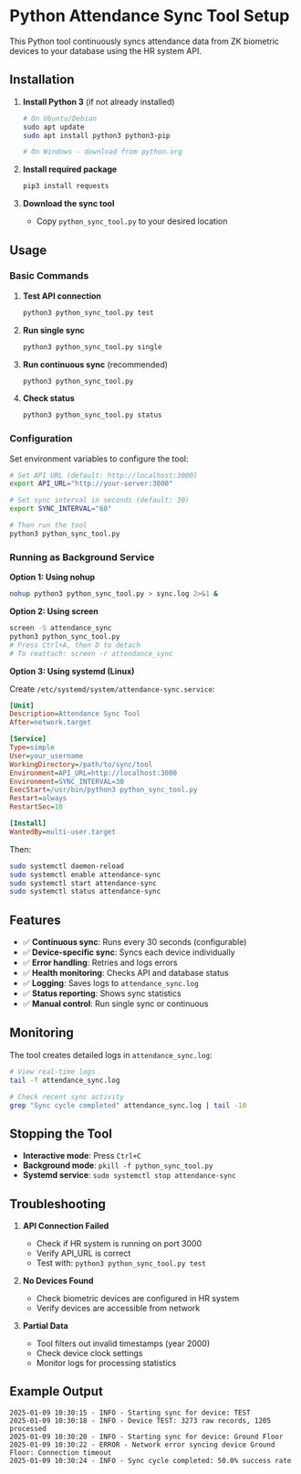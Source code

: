 # Python Attendance Sync Tool Setup

This Python tool continuously syncs attendance data from ZK biometric devices to your database using the HR system API.

## Installation

1. **Install Python 3** (if not already installed)
   ```bash
   # On Ubuntu/Debian
   sudo apt update
   sudo apt install python3 python3-pip

   # On Windows - download from python.org
   ```

2. **Install required package**
   ```bash
   pip3 install requests
   ```

3. **Download the sync tool**
   - Copy `python_sync_tool.py` to your desired location

## Usage

### Basic Commands

1. **Test API connection**
   ```bash
   python3 python_sync_tool.py test
   ```

2. **Run single sync**
   ```bash
   python3 python_sync_tool.py single
   ```

3. **Run continuous sync** (recommended)
   ```bash
   python3 python_sync_tool.py
   ```

4. **Check status**
   ```bash
   python3 python_sync_tool.py status
   ```

### Configuration

Set environment variables to configure the tool:

```bash
# Set API URL (default: http://localhost:3000)
export API_URL="http://your-server:3000"

# Set sync interval in seconds (default: 30)
export SYNC_INTERVAL="60"

# Then run the tool
python3 python_sync_tool.py
```

### Running as Background Service

**Option 1: Using nohup**
```bash
nohup python3 python_sync_tool.py > sync.log 2>&1 &
```

**Option 2: Using screen**
```bash
screen -S attendance_sync
python3 python_sync_tool.py
# Press Ctrl+A, then D to detach
# To reattach: screen -r attendance_sync
```

**Option 3: Using systemd (Linux)**

Create `/etc/systemd/system/attendance-sync.service`:
```ini
[Unit]
Description=Attendance Sync Tool
After=network.target

[Service]
Type=simple
User=your_username
WorkingDirectory=/path/to/sync/tool
Environment=API_URL=http://localhost:3000
Environment=SYNC_INTERVAL=30
ExecStart=/usr/bin/python3 python_sync_tool.py
Restart=always
RestartSec=10

[Install]
WantedBy=multi-user.target
```

Then:
```bash
sudo systemctl daemon-reload
sudo systemctl enable attendance-sync
sudo systemctl start attendance-sync
sudo systemctl status attendance-sync
```

## Features

- ✅ **Continuous sync**: Runs every 30 seconds (configurable)
- ✅ **Device-specific sync**: Syncs each device individually
- ✅ **Error handling**: Retries and logs errors
- ✅ **Health monitoring**: Checks API and database status
- ✅ **Logging**: Saves logs to `attendance_sync.log`
- ✅ **Status reporting**: Shows sync statistics
- ✅ **Manual control**: Run single sync or continuous

## Monitoring

The tool creates detailed logs in `attendance_sync.log`:

```bash
# View real-time logs
tail -f attendance_sync.log

# Check recent sync activity
grep "Sync cycle completed" attendance_sync.log | tail -10
```

## Stopping the Tool

- **Interactive mode**: Press `Ctrl+C`
- **Background mode**: `pkill -f python_sync_tool.py`
- **Systemd service**: `sudo systemctl stop attendance-sync`

## Troubleshooting

1. **API Connection Failed**
   - Check if HR system is running on port 3000
   - Verify API_URL is correct
   - Test with: `python3 python_sync_tool.py test`

2. **No Devices Found**
   - Check biometric devices are configured in HR system
   - Verify devices are accessible from network

3. **Partial Data**
   - Tool filters out invalid timestamps (year 2000)
   - Check device clock settings
   - Monitor logs for processing statistics

## Example Output

```
2025-01-09 10:30:15 - INFO - Starting sync for device: TEST
2025-01-09 10:30:18 - INFO - Device TEST: 3273 raw records, 1205 processed
2025-01-09 10:30:20 - INFO - Starting sync for device: Ground Floor
2025-01-09 10:30:22 - ERROR - Network error syncing device Ground Floor: Connection timeout
2025-01-09 10:30:24 - INFO - Sync cycle completed: 50.0% success rate
```